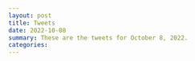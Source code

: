 ```yaml
---
layout: post
title: Tweets
date: 2022-10-08
summary: These are the tweets for October 8, 2022.
categories:
---
```


